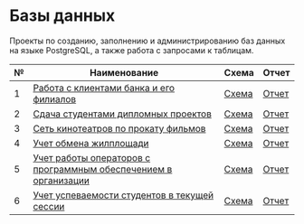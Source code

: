 # Базы данных

Проекты по созданию, заполнению и администрированию баз данных на языке PostgreSQL, а также работа с запросами к таблицам.

| № | Наименование | Схема | Отчет |
| --- | --- | --- | --- |
| 1 | [Работа с клиентами банка и его филиалов](https://github.com/NevzorovL/DS/tree/main/Базы%20Данных/Работа%20с%20клиентами%20банка%20и%20его%20филиалов) | [Схема](https://github.com/NevzorovL/DS/blob/main/Базы%20Данных/Работа%20с%20клиентами%20банка%20и%20его%20филиалов/GraphicScheme/Схема.png) | [Отчет](https://github.com/NevzorovL/DS/blob/main/Базы%20Данных/Работа%20с%20клиентами%20банка%20и%20его%20филиалов/Отчет.docx) |
| 2 | [Сдача студентами дипломных проектов](https://github.com/NevzorovL/DS/tree/main/Базы%20Данных/Сдача%20студентами%20дипломных%20проектов) | [Схема](https://github.com/NevzorovL/DS/blob/main/Базы%20Данных/Сдача%20студентами%20дипломных%20проектов/GraphicScheme/Схема.png) | [Отчет](https://github.com/NevzorovL/DS/blob/main/Базы%20Данных/Сдача%20студентами%20дипломных%20проектов/Отчет.docx) |
| 3 | [Сеть кинотеатров по прокату фильмов](https://github.com/NevzorovL/DS/tree/main/Базы%20Данных/Сеть%20кинотеатров%20по%20прокату%20фильмов) | [Схема](https://github.com/NevzorovL/DS/blob/main/Базы%20Данных/Сеть%20кинотеатров%20по%20прокату%20фильмов/GraphicScheme/Схема.png) | [Отчет](https://github.com/NevzorovL/DS/blob/main/Базы%20Данных/Сеть%20кинотеатров%20по%20прокату%20фильмов/Отчет.docx) |
| 4 | [Учет обмена жилплощади](https://github.com/NevzorovL/DS/tree/main/Базы%20Данных/Учет%20обмена%20жилплощади) | [Схема](https://github.com/NevzorovL/DS/blob/main/Базы%20Данных/Учет%20обмена%20жилплощади/GraphicScheme/Схема.png) | [Отчет](https://github.com/NevzorovL/DS/blob/main/Базы%20Данных/Учет%20обмена%20жилплощади/Отчет.docx) |
| 5 | [Учет работы операторов с программным обеспечением в организации](https://github.com/NevzorovL/DS/tree/main/Базы%20Данных/Учет%20работы%20операторов%20с%20программным%20обеспечением%20в%20организации) | [Схема](https://github.com/NevzorovL/DS/blob/main/Базы%20Данных/Учет%20работы%20операторов%20с%20программным%20обеспечением%20в%20организации/GraphicScheme/Схема.png) | [Отчет](https://github.com/NevzorovL/DS/blob/main/Базы%20Данных/Учет%20работы%20операторов%20с%20программным%20обеспечением%20в%20организации/Отчет.docx) |
| 6 | [Учет успеваемости студентов в текущей сессии](https://github.com/NevzorovL/DS/tree/main/Базы%20Данных/Учет%20успеваемости%20студентов%20в%20текущей%20сессии) | [Схема](https://github.com/NevzorovL/DS/blob/main/Базы%20Данных/Учет%20успеваемости%20студентов%20в%20текущей%20сессии/GraphicScheme/Схема.png) | [Отчет](https://github.com/NevzorovL/DS/blob/main/Базы%20Данных/Учет%20успеваемости%20студентов%20в%20текущей%20сессии/Отчет.docx) |
